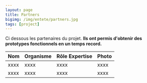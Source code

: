 ```yaml
---
layout: page
title: Partners
bigimg: /img/entete/partners.jpg
tags: [project]
---
```


Ci dessous les partenaires du projet. **Ils ont permis d'obtenir des prototypes fonctionnels en un temps record.**

| Nom | Organisme | Rôle  Expertise | Photo |
| :------ |:--- | :--- |:--- |
| xxxx  | xxxx  | xxxx  | xxxx  |
| xxxx  | xxxx  | xxxx  | xxxx  |
